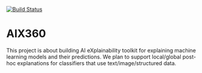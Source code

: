 [![Build Status](https://travis-ci.com/IBM/AIX360.svg?branch=master)](https://travis-ci.com/IBM/AIX360)

# AIX360
This project is about building AI eXplainability toolkit for explaining machine learning models and their predictions. We plan to support local/global post-hoc explanations for classifiers that use text/image/structured data.
